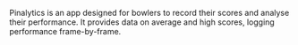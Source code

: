 Pinalytics is an app designed for bowlers to record their scores and analyse their performance. It provides data on average and high scores, logging performance frame-by-frame.

